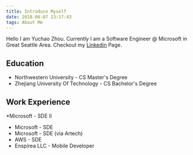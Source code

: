```yaml
---
title: Introduce Myself
date: 2018-06-07 23:17:43
tags: About Me
---
```

Hello I am Yuchao Zhou. Currently I am a Software Engineer @ Microsoft in Great Seattle Area. Checkout my [Linkedin](https://linkedin.com/in/yuchaozh/) Page.

## Education
* Northwestern University - CS Master's Degree
* Zhejiang University Of Technology - CS Bachelor's Degree


## Work Experience
*Microsoft - SDE II
* Microsoft - SDE
* Microsoft - SDE (via Artech)
* AWS - SDE
* Enspirea LLC - Mobile Developer